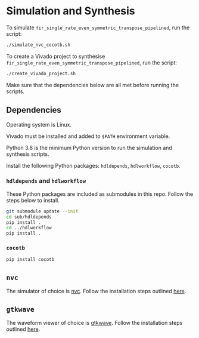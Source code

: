 # Simulation and Synthesis
To simulate `fir_single_rate_even_symmetric_transpose_pipelined`, run the script:
```sh
./simulate_nvc_cocotb.sh
```

To create a Vivado project to synthesise `fir_single_rate_even_symmetric_transpose_pipelined`, run the script:
```sh
./create_vivado_project.sh
```
Make sure that the dependencies below are all met before running the scripts.

## Dependencies
Operating system is Linux.

Vivado must be installed and added to `$PATH` environment variable.

Python 3.8 is the minimum Python version to run the simulation and synthesis scripts.

Install the following Python packages: `hdldepends`, `hdlworkflow`, `cocotb`.

### `hdldepends` and `hdlworkflow`
These Python packages are included as submodules in this repo. Follow the steps below to install.

```sh
git submodule update --init
cd sub/hdldepends
pip install .
cd ../hdlworkflow
pip install .
```

### `cocotb`
```sh
pip install cocotb
```

## `nvc`
The simulator of choice is [nvc](https://www.nickg.me.uk/nvc/readme.html). Follow the installation steps outlined [here](https://www.nickg.me.uk/nvc/readme.html#Installing).

## `gtkwave`
The waveform viewer of choice is [gtkwave](https://gtkwave.github.io/gtkwave/). Follow the installation steps outlined [here](https://gtkwave.github.io/gtkwave/install/unix_linux.html).